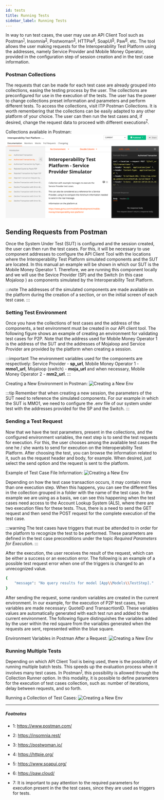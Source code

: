 ```yaml
--- 
id: tests
title: Running Tests
sidebar_label: Running Tests
--- 
```


In way to run test cases, the user may use an API Client Tool such as Postman<sup>[1](#postman)</sup>, Insomnia<sup>[2](#insomnia)</sup>, Postwoman<sup>[3](#postwoman)</sup>, HTTPie<sup>[4](#httpie)</sup>, SoapUI<sup>[5](#soapui)</sup>, Paw<sup>[6](#paw)</sup>, etc. The tool allows the user making requests for the Interoperability Test Platform using the addresses, namely Service Provider and Mobile Money Operator, provided in the configuration step of session creation and in the test case information.

### Postman Collections

The requests that can be made for each test case are already grouped into collections, easing the testing process by the user. The collections are preconfigured for use in the execution of the tests. The user has the power to change collections preset information and parameters and perform different tests. To access the collections, visit ITP Postman Collections. It is worth remembering that the collections can be easily adapted to any other platform of your choice. The user can then run the test cases and, if desired, change the request data to proceed with different executions<sup>[7](#triggers)</sup>.

Collections available in Postman:
![Postman Collections](/img/postmancollections.png)

## Sending Requests from Postman

Once the System Under Test (SUT) is configured and the session created, the user can then run the test cases. For this, it will be necessary to use component addresses to configure the API Client Tool with the locations where the Interoperability Test Platform simulated components and the SUT are located. In this manual an example will be shown in which our SUT is the Mobile Money Operator 1. Therefore, we are running this component locally and we will use the Sevice Provider (SP) and the Switch (in this case Mojaloop ) as components simulated by the Interoperability Test Platform.

:::note
The addresses of the simulated components are made available on the platform during the creation of a section, or on the initial screen of each test case.
:::

### Setting Test Environment

Once you have the collections of test cases and the address of the components, a test environment must be created in our API client tool. The following figure shows an example of creating an environment for validating test cases for P2P. Note that the address used for Mobile Money Operator 1 is the address of the SUT and the addresses of Mojaloop and Service Provider are provided by the platform when creating a session.

:::important
The environment variables used for the components are respectively: Service Provider - **sp_url**, Mobile Money Operator 1 - **mmo1_url**, Mojaloop (switch) - **moja_url** and when necessary, Mobile Money Operator 2 - **mm2_url**.
:::

Creating a New Environment in Postman:
![Creating a New Env](/interop-docs/img/creatingenv.png)

:::tip
Remember that when creating a new session, the parameters of the SUT need to reference the simulated components. For our example in which the SUT is MMO1, we need to configure the .env file of our system under test with the addresses provided for the SP and the Switch.
:::

### Sending a Test Request

Now that we have the test parameters, present in the collections, and the configured environment variables, the next step is to send the test requests for execution. For this, the user chooses among the available test cases the one he / she wants to send for execution on the Interoperability Test Platform. After choosing the test, you can browse the information related to it, such as the request header and body, for example. When desired, just select the send option and the request is sent to the platform.

Example of Test Case File Information:
![Creating a New Env](/interop-docs/img/runtestcase.png)

Depending on how the test case transaction occurs, it may contain more than one execution step. When this happens, you can see the different files in the collection grouped in a folder with the name of the test case. In the example we are using as a basis, we can see this happening when the test cases need access to the Account Lookup System (ALS), where there are two execution files for these tests. Thus, there is a need to send the GET request and then send the POST request for the complete execution of the test case.

:::warning
The test cases have triggers that must be attended to in order for the platform to recognize the test to be performed. These parameters are defined in the test case preconditions under the topic *Required Parameters for Execution*.
:::

After the execution, the user receives the result of the request, which can be either a success or an execution error. The following is an example of a possible test request error when one of the triggers is changed to an unrecognized value.

```bash
{
    "message": "No query results for model [App\\Models\\TestStep]."
}
```

After sending the request, some random variables are created in the current environment. In our example, for the execution of P2P test cases, two variables are made necessary: QuoteID and TransacrtionID. These variables values are automatically generated with each test run and added to the current environment. The following figure distinguishes the variables added by the user within the red square from the variables generated when the requests are sent, represented within the blue square.

Environment Variables in Postman After a Request:
![Creating a New Env](/interop-docs/img/environmentconfig.png)

### Running Multiple Tests

Depending on which API Client Tool is being used, there is the possibility of running multiple batch tests. This speeds up the evaluation process when it involves many test cases. In Postman<sup>[1](#postman)</sup>, this possibility is allowed through the Collection Runner option. In this modality, it is possible to define parameters for the execution of test cases collection, such as: number of iterations, delay between requests, and so forth.

Running a Collection of Test Cases:
![Creating a New Env](/interop-docs/img/runcollection.png)

---

##### Footnotes

- <a name="postman">1</a>: https://www.postman.com/

- <a name="insomnia">2</a>: https://insomnia.rest/

- <a name="postwoman">3</a>: https://postwoman.io/

- <a name="httpie">4</a>: https://httpie.org/

- <a name="soapui">5</a>: https://www.soapui.org/

- <a name="paw">6</a>: https://paw.cloud/

- <a name="triggers">7</a>: It is important to pay attention to the required parameters for execution present in the the test cases, since they are used as triggers for tests.